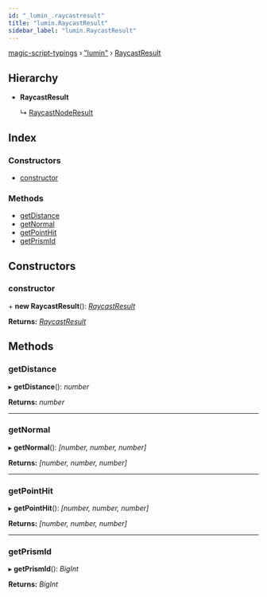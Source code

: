 ```yaml
---
id: "_lumin_.raycastresult"
title: "lumin.RaycastResult"
sidebar_label: "lumin.RaycastResult"
---
```


[magic-script-typings](../index.md) › [&quot;lumin&quot;](../modules/_lumin_.md) › [RaycastResult](_lumin_.raycastresult.md)

## Hierarchy

* **RaycastResult**

  ↳ [RaycastNodeResult](_lumin_.raycastnoderesult.md)

## Index

### Constructors

* [constructor](_lumin_.raycastresult.md#constructor)

### Methods

* [getDistance](_lumin_.raycastresult.md#getdistance)
* [getNormal](_lumin_.raycastresult.md#getnormal)
* [getPointHit](_lumin_.raycastresult.md#getpointhit)
* [getPrismId](_lumin_.raycastresult.md#getprismid)

## Constructors

###  constructor

\+ **new RaycastResult**(): *[RaycastResult](_lumin_.raycastresult.md)*

**Returns:** *[RaycastResult](_lumin_.raycastresult.md)*

## Methods

###  getDistance

▸ **getDistance**(): *number*

**Returns:** *number*

___

###  getNormal

▸ **getNormal**(): *[number, number, number]*

**Returns:** *[number, number, number]*

___

###  getPointHit

▸ **getPointHit**(): *[number, number, number]*

**Returns:** *[number, number, number]*

___

###  getPrismId

▸ **getPrismId**(): *BigInt*

**Returns:** *BigInt*